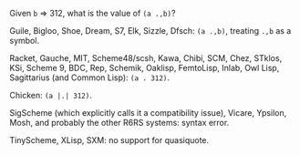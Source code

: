Given `b` => 312, what is the value of `(a .,b)`?

Guile, Bigloo, Shoe, Dream, S7, Elk, Sizzle, Dfsch:  `(a .,b)`, treating `.,b` as a symbol.

Racket, Gauche, MIT, Scheme48/scsh, Kawa, Chibi, SCM, Chez, STklos, KSi, Scheme 9, BDC, Rep, Schemik, Oaklisp, FemtoLisp, Inlab, Owl Lisp, Sagittarius (and Common Lisp): `(a . 312)`.

Chicken: `(a |.| 312)`.

SigScheme (which explicitly calls it a compatibility issue), Vicare, Ypsilon, Mosh, and probably the other R6RS systems: syntax error.

TinyScheme, XLisp, SXM: no support for quasiquote.
